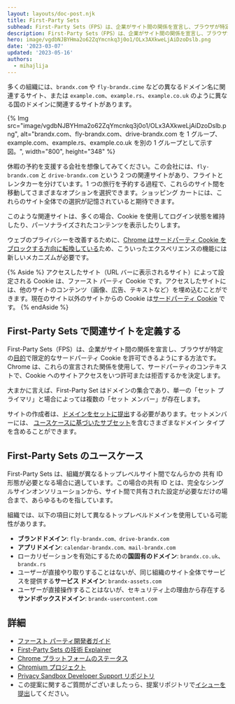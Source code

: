 ```yaml
---
layout: layouts/doc-post.njk
title: First-Party Sets
subhead: First-Party Sets（FPS）は、企業がサイト間の関係を宣言し、ブラウザが特定の目的で限定的なサードパーティ Cookie を許可できるようにする方法です。
description: First-Party Sets（FPS）は、企業がサイト間の関係を宣言し、ブラウザが特定の目的で限定的なサードパーティ Cookie を許可できるようにする方法です。
hero: image/vgdbNJBYHma2o62ZqYmcnkq3j0o1/OLx3AXkweLjAiDzoDslb.png
date: '2023-03-07'
updated: '2023-05-16'
authors:
  - mihajlija
---
```


多くの組織には、`brandx.com` や `fly-brandx.cime` などの異なるドメイン名に関連するサイト、または `example.com`、`example.rs`、`example.co.uk` のように異なる国のドメインに関連するサイトがあります。

{% Img src="image/vgdbNJBYHma2o62ZqYmcnkq3j0o1/OLx3AXkweLjAiDzoDslb.png", alt="brandx.com、fly-brandx.com、drive-brandx.com を 1 グループ、example.com、example.rs、example.co.uk を別の 1 グループとして示す図。", width="800", height="348" %}

休暇の予約を支援する会社を想像してみてください。この会社には、`fly-brandx.com` と `drive-brandx.com` という 2 つの関連サイトがあり、フライトとレンタカーを分けています。1 つの旅行を予約する過程で、これらのサイト間を移動してさまざまなオプションを選択できます。ショッピング カートには、これらのサイト全体での選択が記憶されていると期待できます。

このような関連サイトは、多くの場合、Cookie を使用してログイン状態を維持したり、パーソナライズされたコンテンツを表示したりします。

ウェブのプライバシーを改善するために、[Chrome はサードパーティ Cookie をブロックする方向に転換している](https://blog.chromium.org/2020/01/building-more-private-web-path-towards.html)ため、こういったエクスペリエンスの機能には新しいメカニズムが必要です。

{% Aside %} アクセスしたサイト（URL バーに表示されるサイト）によって設定される Cookie は、ファースト パーティ Cookie です。アクセスしたサイトには、他のサイトのコンテンツ（画像、広告、テキストなど）を埋め込むことができます。現在のサイト以外のサイトからの Cookie は[サードパーティ Cookie](https://web.dev/samesite-cookie-recipes/#use-cases-for-cross-site-or-third-party-cookies) です。 {% endAside %}

## First-Party Sets で関連サイトを定義する

First-Party Sets（FPS）は、企業がサイト間の関係を宣言し、ブラウザが特定の[目的](#first-party-sets-use-cases)で限定的なサードパーティ Cookie を許可できるようにする方法です。Chrome は、これらの宣言された関係を使用して、サードパーティのコンテキストで、Cookie へのサイトアクセスをいつ許可または拒否するかを決定します。

大まかに言えば、First-Party Set はドメインの集合であり、単一の「セット プライマリ」と場合によっては複数の「セット メンバー」が存在します。

サイトの作成者は、[ドメインをセットに提出](https://github.com/GoogleChrome/first-party-sets/blob/main/FPS-Submission_Guidelines.md)する必要があります。セットメンバーには、 [ユースケースに基づいたサブセット](https://github.com/WICG/first-party-sets#defining-a-set-through-use-case-based-subsets)を含むさまざまなドメイン タイプを含めることができます。

## First-Party Sets のユースケース

First-Party Sets は、組織が異なるトップレベルサイト間でなんらかの 共有 ID 形態が必要となる場合に適しています。この場合の共有 ID とは、完全なシングルサインオンソリューションから、サイト間で共有された設定が必要なだけの場合まで、あらゆるものを指しています。

組織では、以下の項目に対して異なるトップレベルドメインを使用している可能性があります。

- **ブランドドメイン**: `fly-brandx.com、drive-brandx.com`
- **アプリドメイン**: `calendar-brandx.com、mail-brandx.com`
- ローカリゼーションを有効にするための**国固有のドメイン**: `brandx.co.uk`、`brandx.rs`
- ユーザーが直接やり取りすることはないが、同じ組織のサイト全体でサービスを提供する**サービス ドメイン**: `brandx-assets.com`
- ユーザーが直接操作することはないが、セキュリティ上の理由から存在する**サンドボックスドメイン**: `brandx-usercontent.com`

## 詳細

- [ファースト パーティ開発者ガイド](/docs/first-party-sets-integration/)
- [First-Party Sets の技術 Explainer](https://github.com/privacycg/first-party-sets)
- [Chrome プラットフォームのステータス](https://chromestatus.com/feature/5640066519007232)
- [Chromium プロジェクト](https://www.chromium.org/updates/first-party-sets)
- [Privacy Sandbox Developer Support リポジトリ](https://github.com/GoogleChromeLabs/privacy-sandbox-dev-support)
- この提案に関するご質問がございましたっら、提案リポジトリで[イシューを提出](https://github.com/privacycg/first-party-sets/issues)してください。
